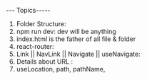 --- Topics-----

1. Folder Structure:
2. npm run dev: dev will be anything
3.  index.html is the father of all file & folder
4. react-router:
5. Link || NavLink || Navigate || useNavigate:
6. Details about URL :
7. useLocation, path, pathName,